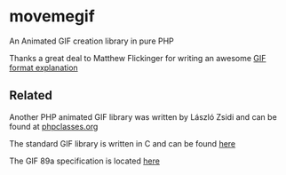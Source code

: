 # movemegif

An Animated GIF creation library in pure PHP

Thanks a great deal to Matthew Flickinger for writing an awesome [GIF format explanation](http://www.matthewflickinger.com/lab/whatsinagif/index.html)

## Related

Another PHP animated GIF library was written by László Zsidi and can be found at [phpclasses.org](http://www.phpclasses.org/package/3163-PHP-Generate-GIF-animations-from-a-set-of-GIF-images.html)

The standard GIF library is written in C and can be found [here](https://sourceforge.net/projects/giflib/)

The GIF 89a specification is located [here](https://www.w3.org/Graphics/GIF/spec-gif89a.txt)
